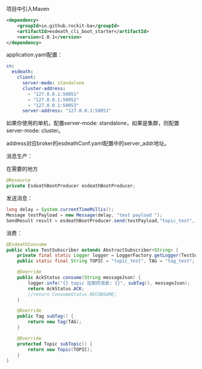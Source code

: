 
项目中引入Maven

```xml
<dependency>
    <groupId>io.github.rockit-ba</groupId>
    <artifactId>esdeath_cli_boot_starter</artifactId>
    <version>1.0.1</version>
</dependency>
```

application.yaml配置：

```yaml
cn:
  esdeath:
    client:
      server-mode: standalone
      cluster-address:
        - "127.0.0.1:50051"
        - "127.0.0.1:50052"
        - "127.0.0.1:50053"
      server-address: "127.0.0.1:50051"
```

如果你使用的单机，配置server-mode: standalone，如果是集群，则配置server-mode: cluster。

address对应broker的esdeathConf.yaml配置中的server_addr地址。

消息生产：

在需要的地方

```java
@Resource
private EsdeathBootProducer esdeathBootProducer;
```

发送消息：

```java
long delay = System.currentTimeMillis();
Message testPayload = new Message(delay, "test payload ");
SendResult result = esdeathBootProducer.send(testPayload,"topic_test", "tag_test");
```



消费：

```java
@EsdeathConsume
public class TestSubscriber extends AbstractSubscriber<String> {
    private final static Logger logger = LoggerFactory.getLogger(TestSubscriber.class);
    public static final String TOPIC = "topic_test", TAG = "tag_test";

    @Override
    public AckStatus consume(String messageJson) {
        logger.info("{} topic 拉取的消息: {}", subTag(), messageJson);
        return AckStatus.ACK;
        //return ConsumeStatus.RECONSUME;
    }

    @Override
    public Tag subTag() {
        return new Tag(TAG);
    }

    @Override
    protected Topic subTopic() {
        return new Topic(TOPIC);
    }
}
```